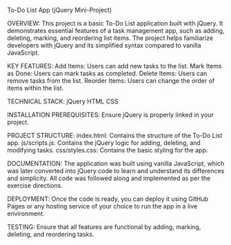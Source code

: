 To-Do List App (jQuery Mini-Project)

OVERVIEW:
This project is a basic To-Do List application built with jQuery. It demonstrates essential features of a task management app, such as adding, deleting, marking, and reordering list items. The project helps familiarize developers with jQuery and its simplified syntax compared to vanilla JavaScript.

KEY FEATURES:
Add Items: Users can add new tasks to the list.
Mark Items as Done: Users can mark tasks as completed.
Delete Items: Users can remove tasks from the list.
Reorder Items: Users can change the order of items within the list.

TECHNICAL STACK:
jQuery
HTML
CSS

INSTALLATION PREREQUISITES:
Ensure jQuery is properly linked in your project.

PROJECT STRUCTURE:
index.html: Contains the structure of the To-Do List app.
js/scripts.js: Contains the jQuery logic for adding, deleting, and modifying tasks.
css/styles.css: Contains the basic styling for the app.

DOCUMENTATION:
The application was built using vanilla JavaScript, which was later converted into jQuery code to learn and understand its differences and simplicity. All code was followed along and implemented as per the exercise directions.

DEPLOYMENT:
Once the code is ready, you can deploy it using GitHub Pages or any hosting service of your choice to run the app in a live environment.

TESTING:
Ensure that all features are functional by adding, marking, deleting, and reordering tasks.